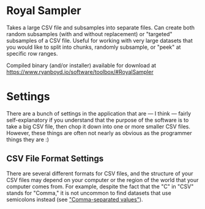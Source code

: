 # Royal Sampler
Takes a large CSV file and subsamples into separate files. Can create both random subsamples (with and without replacement) or "targeted" subsamples of a CSV file. Useful for working with very large datasets that you would like to split into chunks, randomly subsample, or "peek" at specific row ranges.

Compiled binary (and/or installer) available for download at https://www.ryanboyd.io/software/toolbox/#RoyalSampler

# Settings
There are a bunch of settings in the application that are — I think — fairly self-explanatory if you understand that the purpose of the software is to take a big CSV file, then chop it down into one or more smaller CSV files. However, these things are often not nearly as obvious as the programmer things they are :)

## CSV File Format Settings
There are several different formats for CSV files, and the structure of your CSV files may depend on your computer or the region of the world that your computer comes from. For example, despite the fact that the "C" in "CSV" stands for "Comma," it is not uncommon to find datasets that use semicolons instead (see ["Comma-separated values"](https://en.wikipedia.org/wiki/Comma-separated_values)).

